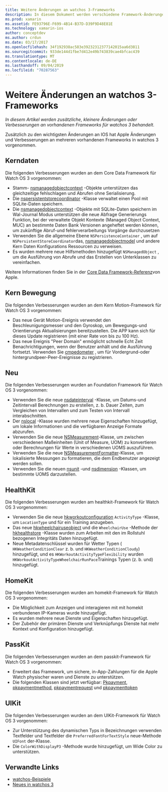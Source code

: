 ```yaml
---
title: Weitere Änderungen an watchos 3-Frameworks
description: In diesem Dokument werden verschiedene Framework-Änderungen beschrieben, die mit watchos 3 eingeführt wurden, und es wird erläutert, wie Sie in xamarin damit arbeiten. Wichtige Daten, Core Motion, Foundation, healthkit, homekit, passkit und UIKit werden erörtert.
ms.prod: xamarin
ms.assetid: FE93796E-F699-4B14-B37D-D39F9D48E81E
ms.technology: xamarin-ios
author: conceptdev
ms.author: crdun
ms.date: 03/17/2017
ms.openlocfilehash: 34f192938ac583e39232312377142015aa6d3811
ms.sourcegitcommit: 933de144d1fbe7d412e49b743839cae4bfcac439
ms.translationtype: MT
ms.contentlocale: de-DE
ms.lasthandoff: 09/04/2019
ms.locfileid: "70287563"
---
```

# <a name="additional-watchos-3-frameworks-changes"></a>Weitere Änderungen an watchos 3-Frameworks

_In diesem Artikel werden zusätzliche, kleinere Änderungen oder Verbesserungen an vorhandenen Frameworks für watchos 3 behandelt._

Zusätzlich zu den wichtigsten Änderungen an IOS hat Apple Änderungen und Verbesserungen an mehreren vorhandenen Frameworks in watchos 3 vorgenommen.


## <a name="core-data"></a>Kerndaten

Die folgenden Verbesserungen wurden an dem Core Data Framework für Watch OS 3 vorgenommen:

- Stamm- [nsmanagedobjectcontext](https://developer.apple.com/reference/coredata/nsmanagedobjectcontext) -Objekte unterstützen das gleichzeitige fehlschlagen und Abrufen ohne Serialisierung.
- Die [nspersistentstorecoordinator](https://developer.apple.com/reference/coredata/nspersistentstorecoordinator) -Klasse verwaltet einen Pool mit SQLite-Daten speichern.
- Die [nsmanagedobjectcontext](https://developer.apple.com/reference/coredata/nsmanagedobjectcontext) -Objekte mit SQLite-Daten speichern im Wal-Journal Modus unterstützen die neue Abfrage Generierungs Funktion, bei der verwaltete Objekt Kontexte (Managed Object Context, MUC) an bestimmte Daten Bank Versionen angeheftet werden können, um zukünftige Abruf-und fehlerverarbeitungs Vorgänge durchzusetzen
- Verwenden Sie die allgemeine Ebene `NSPersistenceContainer` , um auf `NSPersistentStoreCoordinator`das, [nsmanagedobjectmodel](https://developer.apple.com/reference/coredata/nsmanagedobjectmodel) und andere Kern Daten Konfigurations Ressourcen zu verweisen.
- Es wurden mehrere neue Hilfsmethoden hinzugefügt `NSManagedObject` , um die Ausführung von Abrufe und das Erstellen von Unterklassen zu vereinfachen.

Weitere Informationen finden Sie in der [Core Data Framework-Referenz](https://developer.apple.com/reference/coredata)von Apple.


## <a name="core-motion"></a>Kern Bewegung

Die folgenden Verbesserungen wurden an dem Kern Motion-Framework für Watch OS 3 vorgenommen:

- Das neue Gerät Motion-Ereignis verwendet den Beschleunigungsmesser und den Gyroskop, um Bewegungs-und Orientierungs Aktualisierungen bereitzustellen. Die APP kann sich für dieses Update registrieren (mit einer Rate von bis zu 100 Hz).
- Das neue Ereignis "Peer Domain" ermöglicht schnelle Echt Zeit Benachrichtigungen, wenn der Benutzer anhält und die Ausführung fortsetzt. Verwenden Sie [cmpedometer](https://developer.apple.com/reference/coremotion/cmpedometer) , um für Vordergrund-oder hintergrundpeer-Peer-Ereignisse zu registrieren.


## <a name="foundation"></a>Neu

Die folgenden Verbesserungen wurden an Foundation Framework für Watch OS 3 vorgenommen:

- Verwenden Sie die neue [nsdateinterval](https://developer.apple.com/reference/foundation/nsdateinterval) -Klasse, um Datums-und Zeitintervall Berechnungen zu erstellen, z. b. Dauer Zeiten, zum Vergleichen von Intervallen und zum Testen von Intervall interabschnitten.
- Der [nslocal](https://developer.apple.com/reference/foundation/nslocale) -Klasse wurden mehrere neue Eigenschaften hinzugefügt, um lokale Informationen und die verfügbaren Anzeige Formate abzurufen.
- Verwenden Sie die neue [NSMeasurement](https://developer.apple.com/reference/foundation/nsmeasurement)-Klasse, um zwischen verschiedenen Maßeinheiten (Unit of Measure, UOM) zu konvertieren oder Berechnungen für Werte in verschiedenen UOMS auszuführen.
- Verwenden Sie die neue [NSMeasurementFormatter](https://developer.apple.com/reference/foundation/nsmeasurementformatter)-Klasse, um lokalisierte Messungen zu formatieren, die dem Endbenutzer angezeigt werden sollen.
- Verwenden Sie die neuen [nsunit](https://developer.apple.com/reference/foundation/nsunit) -und [nsdimension](https://developer.apple.com/reference/foundation/nsdimension) -Klassen, um bestimmte UOMS darzustellen.


## <a name="healthkit"></a>HealthKit

Die folgenden Verbesserungen wurden am healthkit-Framework für Watch OS 3 vorgenommen:

- Verwenden Sie die neue [hkworkoutconfiguration](https://developer.apple.com/reference/healthkit/hkworkoutconfiguration) `ActivityType` -Klasse, um `LocationType` und für ein Training anzugeben.
- Das neue [hkwheelchairuseobject](https://developer.apple.com/reference/healthkit/hkwheelchairuseobject) und die `WheelchairUse` -Methode der [hkhealthstore](https://developer.apple.com/reference/healthkit/hkhealthstore) -Klasse wurden zum Arbeiten mit den im Rollstuhl bezogenen Integritäts Daten hinzugefügt.
- Neue Metadatenschlüssel wurden für Wetter Typen ( `HKWeatherConditionClear` z. b. und `HKWeatherConditionCloudy`) hinzugefügt, und es `HKWorkoutActivityTypeFlexibility` wurden `HKWorkoutActivityTypeWheelchairRunPace`Trainings Typen (z. b. und) hinzugefügt.


## <a name="homekit"></a>HomeKit

Die folgenden Verbesserungen wurden am homekit-Framework für Watch OS 3 vorgenommen:

- Die Möglichkeit zum Anzeigen und interagieren mit mit homekit verbundenen IP-Kameras wurde hinzugefügt.
- Es wurden mehrere neue Dienste und Eigenschaften hinzugefügt.
- Der Zubehör der primären Dienste und Verknüpfungs Dienste hat mehr Kontext und Konfiguration hinzugefügt.


## <a name="passkit"></a>PassKit

Die folgenden Verbesserungen wurden an dem passkit-Framework für Watch OS 3 vorgenommen:

- Erweitert das Framework, um sichere, in-App-Zahlungen für die Apple Watch physischer waren und Dienste zu unterstützen.
- Die folgenden Klassen sind jetzt verfügbar: [Pkpayment](https://developer.apple.com/reference/passkit/pkpayment), [pkpaymentmethod](https://developer.apple.com/reference/passkit/pkpaymentmethod), [pkpaymentrequest](https://developer.apple.com/reference/passkit/pkpaymentrequest) und [pkpaymenttoken](https://developer.apple.com/reference/passkit/pkpaymenttoken)


## <a name="uikit"></a>UIKit

Die folgenden Verbesserungen wurden an dem UIKit-Framework für Watch OS 3 vorgenommen:

- Zur Unterstützung des dynamischen Typs in Bezeichnungen verwenden Textfelder und Textfelder die `PreferredFontForTextStyle` neue-Methode `UIFont` der-Klasse.
- Die `ColorWithDisplayP3` -Methode wurde hinzugefügt, um Wide Color zu unterstützen.


## <a name="related-links"></a>Verwandte Links

- [watchos-Beispiele](https://docs.microsoft.com/samples/browse/?products=xamarin&term=Xamarin.iOS%20watchos)
- [Neues in watchos 3](https://developer.apple.com/library/prerelease/content/releasenotes/General/WhatsNewInwatchOS/Articles/watchOS3.html#//apple_ref/doc/uid/TP40017085-SW1)
